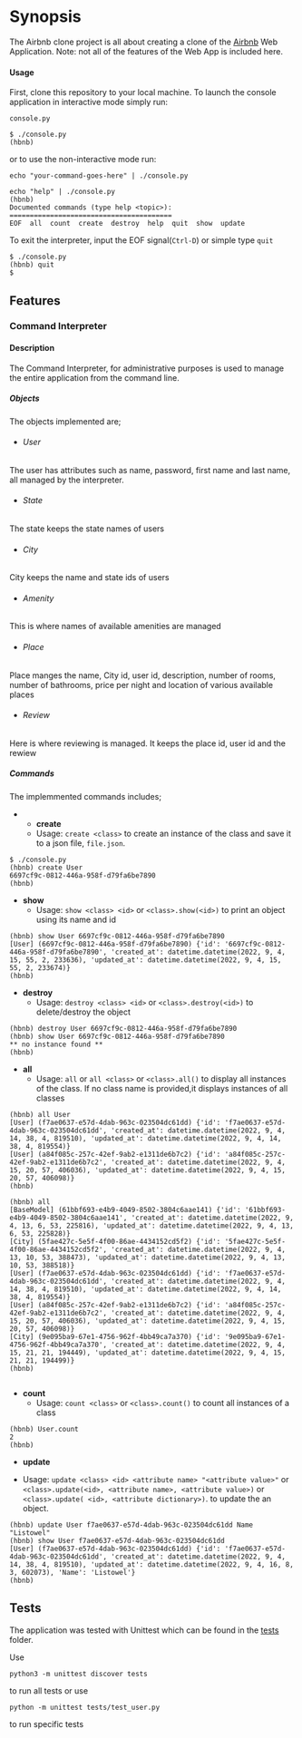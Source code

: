 # Synopsis

The Airbnb clone project is all about creating a clone of the [Airbnb](https://www.airbnb.com/) Web Application.
Note: not all of the features of the Web App is included here.

#### Usage
First, clone this repository to your local machine.
To launch the console application in interactive mode simply run:

```console.py ```
```
$ ./console.py 
(hbnb)
```

or to use the non-interactive mode run:

```echo "your-command-goes-here" | ./console.py ```

```
echo "help" | ./console.py
(hbnb) 
Documented commands (type help <topic>):
========================================
EOF  all  count  create  destroy  help  quit  show  update
```

To exit the interpreter, input the EOF signal(`Ctrl-D`) or simple
type `quit`

```
$ ./console.py 
(hbnb) quit
$
```

## Features

### Command Interpreter

#### Description


The Command Interpreter, for administrative purposes is used to manage the entire application from the command line. 
##### Objects
The objects implemented are;
+ ###### User
The user has attributes such as name, password, first name and last name, all managed by the interpreter.
+ ###### State
The state keeps the state names of users
+ ###### City
City keeps the name and state ids of users
+ ###### Amenity
This is where names of available amenities are managed
+ ###### Place
Place manges the name, City id, user id, description, number of rooms, number of bathrooms, price per night and location of various available places
+ ###### Review
Here is where reviewing is managed.
It keeps the place id, user id and the rewiew

##### Commands
The implemmented commands includes;
+ * **create**
  * Usage: `create <class>` 
  to create an instance of the class and save it to a json file, `file.json`.

```
$ ./console.py 
(hbnb) create User
6697cf9c-0812-446a-958f-d79fa6be7890
(hbnb) 
```
+ **show**
  * Usage: `show <class> <id>` or `<class>.show(<id>)`
to print an object using its name and id

```
(hbnb) show User 6697cf9c-0812-446a-958f-d79fa6be7890
[User] (6697cf9c-0812-446a-958f-d79fa6be7890) {'id': '6697cf9c-0812-446a-958f-d79fa6be7890', 'created_at': datetime.datetime(2022, 9, 4, 15, 55, 2, 233636), 'updated_at': datetime.datetime(2022, 9, 4, 15, 55, 2, 233674)}
(hbnb) 
```
+ **destroy**
  * Usage: `destroy <class> <id>` or `<class>.destroy(<id>)`
to delete/destroy the object

```
(hbnb) destroy User 6697cf9c-0812-446a-958f-d79fa6be7890
(hbnb) show User 6697cf9c-0812-446a-958f-d79fa6be7890
** no instance found **
(hbnb)
```
+ **all**
  * Usage: `all` or `all <class>` or `<class>.all()`
to display all instances of the class. If no class name is provided,it displays instances of all classes

```
(hbnb) all User
[User] (f7ae0637-e57d-4dab-963c-023504dc61dd) {'id': 'f7ae0637-e57d-4dab-963c-023504dc61dd', 'created_at': datetime.datetime(2022, 9, 4, 14, 38, 4, 819510), 'updated_at': datetime.datetime(2022, 9, 4, 14, 38, 4, 819554)}
[User] (a84f085c-257c-42ef-9ab2-e1311de6b7c2) {'id': 'a84f085c-257c-42ef-9ab2-e1311de6b7c2', 'created_at': datetime.datetime(2022, 9, 4, 15, 20, 57, 406036), 'updated_at': datetime.datetime(2022, 9, 4, 15, 20, 57, 406098)}
(hbnb) 

(hbnb) all
[BaseModel] (61bbf693-e4b9-4049-8502-3804c6aae141) {'id': '61bbf693-e4b9-4049-8502-3804c6aae141', 'created_at': datetime.datetime(2022, 9, 4, 13, 6, 53, 225816), 'updated_at': datetime.datetime(2022, 9, 4, 13, 6, 53, 225828)}
[City] (5fae427c-5e5f-4f00-86ae-4434152cd5f2) {'id': '5fae427c-5e5f-4f00-86ae-4434152cd5f2', 'created_at': datetime.datetime(2022, 9, 4, 13, 10, 53, 388473), 'updated_at': datetime.datetime(2022, 9, 4, 13, 10, 53, 388518)}
[User] (f7ae0637-e57d-4dab-963c-023504dc61dd) {'id': 'f7ae0637-e57d-4dab-963c-023504dc61dd', 'created_at': datetime.datetime(2022, 9, 4, 14, 38, 4, 819510), 'updated_at': datetime.datetime(2022, 9, 4, 14, 38, 4, 819554)}
[User] (a84f085c-257c-42ef-9ab2-e1311de6b7c2) {'id': 'a84f085c-257c-42ef-9ab2-e1311de6b7c2', 'created_at': datetime.datetime(2022, 9, 4, 15, 20, 57, 406036), 'updated_at': datetime.datetime(2022, 9, 4, 15, 20, 57, 406098)}
[City] (9e095ba9-67e1-4756-962f-4bb49ca7a370) {'id': '9e095ba9-67e1-4756-962f-4bb49ca7a370', 'created_at': datetime.datetime(2022, 9, 4, 15, 21, 21, 194449), 'updated_at': datetime.datetime(2022, 9, 4, 15, 21, 21, 194499)}
(hbnb) 


```
+ **count**
  * Usage: `count <class>` or `<class>.count()`
to count all instances of a class

```
(hbnb) User.count
2
(hbnb) 

```
+  **update**
  * Usage: `update <class> <id> <attribute name> "<attribute value>"` or
`<class>.update(<id>, <attribute name>, <attribute value>)` or `<class>.update(
<id>, <attribute dictionary>)`.
to update the an object.

```
(hbnb) update User f7ae0637-e57d-4dab-963c-023504dc61dd Name "Listowel"
(hbnb) show User f7ae0637-e57d-4dab-963c-023504dc61dd
[User] (f7ae0637-e57d-4dab-963c-023504dc61dd) {'id': 'f7ae0637-e57d-4dab-963c-023504dc61dd', 'created_at': datetime.datetime(2022, 9, 4, 14, 38, 4, 819510), 'updated_at': datetime.datetime(2022, 9, 4, 16, 8, 3, 602073), 'Name': 'Listowel'}
(hbnb) 
```

## Tests

The application was tested with Unittest which can be found in
the [tests](./tests) folder.

Use 
```
python3 -m unittest discover tests
 ```
to run all tests or use
```
python -m unittest tests/test_user.py
```
to run specific tests
